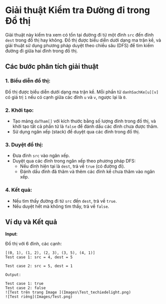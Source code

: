 # Giải thuật Kiểm tra Đường đi trong Đồ thị

Giải thuật này kiểm tra xem có tồn tại đường đi từ một đỉnh `src` đến đỉnh `dest` trong đồ thị hay không. Đồ thị được biểu diễn dưới dạng ma trận kề, và giải thuật sử dụng phương pháp duyệt theo chiều sâu (DFS) để tìm kiếm đường đi giữa hai đỉnh trong đồ thị.

## Các bước phân tích giải thuật

### 1. Biểu diễn đồ thị:
Đồ thị được biểu diễn dưới dạng ma trận kề. Mỗi phần tử `danhSachKe[u][v]` có giá trị `1` nếu có cạnh giữa các đỉnh `u` và `v`, ngược lại là `0`.

### 2. Khởi tạo:
- Tạo mảng `daTham[]` với kích thước bằng số lượng đỉnh trong đồ thị, và khởi tạo tất cả phần tử là `false` để đánh dấu các đỉnh chưa được thăm.
- Sử dụng ngăn xếp (stack) để duyệt qua các đỉnh trong đồ thị.

### 3. Duyệt đồ thị:
- Đưa đỉnh `src` vào ngăn xếp.
- Duyệt qua các đỉnh trong ngăn xếp theo phương pháp DFS:
  - Nếu đỉnh hiện tại là `dest`, trả về `true` (có đường đi).
  - Đánh dấu đỉnh đã thăm và thêm các đỉnh kề chưa thăm vào ngăn xếp.

### 4. Kết quả:
- Nếu tìm thấy đường đi từ `src` đến `dest`, trả về `true`.
- Nếu duyệt hết mà không tìm thấy, trả về `false`.

## Ví dụ và Kết quả

**Input**:

Đồ thị với 6 đỉnh, các cạnh:

```text
[(0, 1), (1, 2), (2, 3), (3, 5), (4, 1)]
Test case 1: src = 4, dest = 5

Test case 2: src = 5, dest = 1

Output:

Test case 1: true
Test case 2: false
![Test trên trang Image ](Images\Test_techiedelight.png)
![Test riêng](Images/Test.png)
